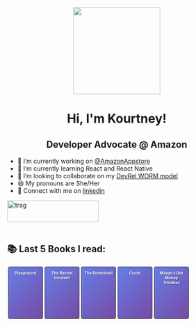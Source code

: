 <div id="header" align="center">
  <img src="https://media.giphy.com/media/v1.Y2lkPTc5MGI3NjExdnlwZmhwM21yNmhmMzM2dGF0a3lmNHNka2ZwMjY1eWJnZ3MzNzhjNCZlcD12MV9naWZzX3NlYXJjaCZjdD1n/wW95fEq09hOI8/giphy.gif" width="200"/>
</div>

<h1 align="center">Hi, I'm Kourtney!</h1>
<h2 align="center">Developer Advocate @ Amazon</h2>

- 🔭 I’m currently working on [@AmazonAppstore](https://developer.amazon.com/apps-and-games)
- 🌱 I’m currently learning React and React Native
- 👯 I’m looking to collaborate on my [DevRel WORM model](https://github.com/knmeiss/devrel-worm-model)
- 😄 My pronouns are She/Her
- 💌 Connect with me on [linkedin](https://linkedin.com/in/kourtney-m-a59792a6)

<p><a href="https://www.buymeacoffee.com/kourtney"> <img align="left" src="https://cdn.buymeacoffee.com/buttons/v2/default-orange.png" height="50" width="210" alt="trag" /></a></p><br><br><br><br>

## 📚 Last 5 Books I read:
<!-- BOOKS:START --><a href="https://www.goodreads.com/review/show/7708163650?utm_medium=api&utm_source=rss" title="Playground"><div style="display:inline-block; width:80px; height:120px; background:linear-gradient(135deg, #667eea 0%, #764ba2 100%); border:1px solid #333; margin:2px; text-align:center; font-size:9px; padding:8px 4px; box-sizing:border-box; overflow:hidden; color:white; text-shadow:1px 1px 1px rgba(0,0,0,0.5); border-radius:3px;"><strong>Playground</strong></div></a><a href="https://www.goodreads.com/review/show/7708162971?utm_medium=api&utm_source=rss" title="The Rachel Incident"><div style="display:inline-block; width:80px; height:120px; background:linear-gradient(135deg, #667eea 0%, #764ba2 100%); border:1px solid #333; margin:2px; text-align:center; font-size:9px; padding:8px 4px; box-sizing:border-box; overflow:hidden; color:white; text-shadow:1px 1px 1px rgba(0,0,0,0.5); border-radius:3px;"><strong>The Rachel Incident</strong></div></a><a href="https://www.goodreads.com/review/show/7678378658?utm_medium=api&utm_source=rss" title="The Bombshell"><div style="display:inline-block; width:80px; height:120px; background:linear-gradient(135deg, #667eea 0%, #764ba2 100%); border:1px solid #333; margin:2px; text-align:center; font-size:9px; padding:8px 4px; box-sizing:border-box; overflow:hidden; color:white; text-shadow:1px 1px 1px rgba(0,0,0,0.5); border-radius:3px;"><strong>The Bombshell</strong></div></a><a href="https://www.goodreads.com/review/show/7628951556?utm_medium=api&utm_source=rss" title="Crush"><div style="display:inline-block; width:80px; height:120px; background:linear-gradient(135deg, #667eea 0%, #764ba2 100%); border:1px solid #333; margin:2px; text-align:center; font-size:9px; padding:8px 4px; box-sizing:border-box; overflow:hidden; color:white; text-shadow:1px 1px 1px rgba(0,0,0,0.5); border-radius:3px;"><strong>Crush</strong></div></a><a href="https://www.goodreads.com/review/show/7621986878?utm_medium=api&utm_source=rss" title="Margo&#39;s Got Money Troubles"><div style="display:inline-block; width:80px; height:120px; background:linear-gradient(135deg, #667eea 0%, #764ba2 100%); border:1px solid #333; margin:2px; text-align:center; font-size:9px; padding:8px 4px; box-sizing:border-box; overflow:hidden; color:white; text-shadow:1px 1px 1px rgba(0,0,0,0.5); border-radius:3px;"><strong>Margo&#39;s Got Money Troubles</strong></div></a><!-- BOOKS:END -->
